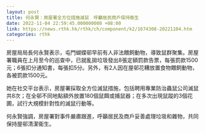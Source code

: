```yaml
---
layout: post
title: 何永賢：房屋署全方位措施滅鼠　呼籲居民商戶保持衞生
date: 2022-11-04 22:59:45.000000000 +08:00
link: https://news.rthk.hk/rthk/ch/component/k2/1674308-20221104.htm
categories: rthk
---
```


房屋局局長何永賢表示，屯門蝴蝶邨早前有人非法餵飼動物，導致鼠群聚集。房屋署職員在上月至今的巡查中，已就亂拋垃圾發出8張定額罰款告票，每張罰款1500元；6張扣分通知書，每張扣5分。另外，有2人因在屋邨花糟放置食物餵飼動物，各被罰款1500元。

她在社交平台表示，房屋署採取全方位滅鼠措施，包括聘用專業防治蟲鼠公司滅鼠共8次；在全邨不同地點額外放置180個鼠餌或捕鼠器；在多次出現鼠蹤的3個花圃，試行大規模針對性的滅鼠行動等。

何永賢強調，房屋署對事件嚴肅跟進，呼籲居民及商戶妥善處理垃圾和雜物，共同保持屋邨清潔衞生。
